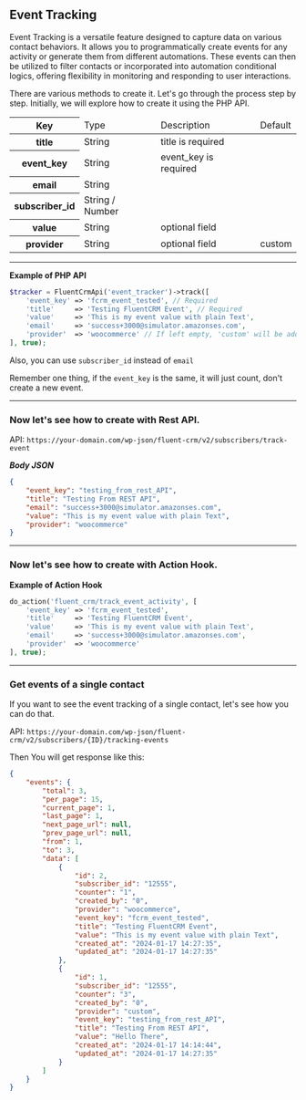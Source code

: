 ## Event Tracking

Event Tracking is a versatile feature designed to capture data on various contact behaviors. It allows you to programmatically create events for any activity or generate them from different automations. These events can then be utilized to filter contacts or incorporated into automation conditional logics, offering flexibility in monitoring and responding to user interactions.

There are various methods to create it. Let's go through the process step by step. Initially, we will explore how to create it using the PHP API.


<table cellspacing="0" class="nowrap">
<thead><tr><th>Key</th><td>Type</td><td>Description</td><td>Default</td></tr></thead>
<tbody>
<tr><th>title</th><td>String</td><td>title is required</td><td></td></tr>
<tr><th>event_key</th><td>String</td><td>event_key is required</td><td></td></tr>
<tr><th>email</th><td>String</td><td></td><td></td></tr>
<tr><th>subscriber_id</th><td>String / Number</td><td></td><td></td></tr>
<tr><th>value</th><td>String</td><td>optional field</td><td></td></tr>
<tr><th>provider</th><td>String</td><td>optional field</td><td>custom</td></tr>
</tbody>
</table>

<hr/>

**Example of PHP API**

```php
$tracker = FluentCrmApi('event_tracker')->track([
    'event_key' => 'fcrm_event_tested', // Required
    'title'     => 'Testing FluentCRM Event', // Required
    'value'     => 'This is my event value with plain Text',
    'email'     => 'success+3000@simulator.amazonses.com',
    'provider'  => 'woocommerce' // If left empty, 'custom' will be added.
], true);
```

Also, you can use `subscriber_id` instead of `email`

Remember one thing, if the `event_key` is the same, it will just count, don't create a new event.

<hr/>

### Now let's see how to create with Rest API.

API: `https://your-domain.com/wp-json/fluent-crm/v2/subscribers/track-event`

***Body JSON***
```JSON
{
    "event_key": "testing_from_rest_API",
    "title": "Testing From REST API",
    "email": "success+3000@simulator.amazonses.com",
    "value": "This is my event value with plain Text",
    "provider": "woocommerce"
}
```
<hr/>

### Now let's see how to create with Action Hook.

**Example of Action Hook**

```php
do_action('fluent_crm/track_event_activity', [
    'event_key' => 'fcrm_event_tested',
    'title'     => 'Testing FluentCRM Event',
    'value'     => 'This is my event value with plain Text',
    'email'     => 'success+3000@simulator.amazonses.com',
    'provider'  => 'woocommerce'
], true);
```

<hr />

### Get events of a single contact

If you want to see the event tracking of a single contact, let's see how you can do that.

API: `https://your-domain.com/wp-json/fluent-crm/v2/subscribers/{ID}/tracking-events`

Then You will get response like this:
```JSON
{
    "events": {
        "total": 3,
        "per_page": 15,
        "current_page": 1,
        "last_page": 1,
        "next_page_url": null,
        "prev_page_url": null,
        "from": 1,
        "to": 3,
        "data": [
            {
                "id": 2,
                "subscriber_id": "12555",
                "counter": "1",
                "created_by": "0",
                "provider": "woocommerce",
                "event_key": "fcrm_event_tested",
                "title": "Testing FluentCRM Event",
                "value": "This is my event value with plain Text",
                "created_at": "2024-01-17 14:27:35",
                "updated_at": "2024-01-17 14:27:35"
            },
            {
                "id": 1,
                "subscriber_id": "12555",
                "counter": "3",
                "created_by": "0",
                "provider": "custom",
                "event_key": "testing_from_rest_API",
                "title": "Testing From REST API",
                "value": "Hello There",
                "created_at": "2024-01-17 14:14:44",
                "updated_at": "2024-01-17 14:27:35"
            }
        ]
    }
}
```